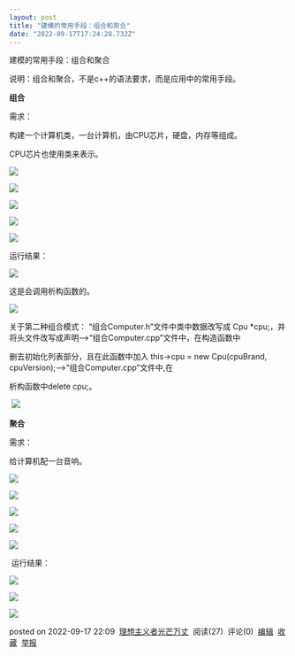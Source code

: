 ```yaml
---
layout: post
title: "建模的常用手段：组合和聚合"
date: "2022-09-17T17:24:28.732Z"
---
```

建模的常用手段：组合和聚合

说明：组合和聚合，不是c++的语法要求，而是应用中的常用手段。

**组合**

需求：

构建一个计算机类，一台计算机，由CPU芯片，硬盘，内存等组成。

CPU芯片也使用类来表示。

![](https://img2022.cnblogs.com/blog/2835841/202209/2835841-20220917195749180-509494140.png)

![](https://img2022.cnblogs.com/blog/2835841/202209/2835841-20220917195833436-454644417.png)

![](https://img2022.cnblogs.com/blog/2835841/202209/2835841-20220917200010669-1389733254.png)

![](https://img2022.cnblogs.com/blog/2835841/202209/2835841-20220917200046645-745937430.png)

![](https://img2022.cnblogs.com/blog/2835841/202209/2835841-20220917200126761-982155711.png)

运行结果：

![](https://img2022.cnblogs.com/blog/2835841/202209/2835841-20220917200219374-1644919160.png)

这是会调用析构函数的。

![](https://img2022.cnblogs.com/blog/2835841/202209/2835841-20220917201736000-185175634.png)

关于第二种组合模式： “组合Computer.h”文件中类中数据改写成 Cpu \*cpu;，并将头文件改写成声明——>“组合Computer.cpp”文件中，在构造函数中

删去初始化列表部分，且在此函数中加入 this->cpu = new Cpu(cpuBrand, cpuVersion);——>“组合Computer.cpp”文件中,在

析构函数中delete cpu;。

 ![](https://img2022.cnblogs.com/blog/2835841/202209/2835841-20220917220811116-1582511343.png)

**聚合**

需求：

给计算机配一台音响。

![](https://img2022.cnblogs.com/blog/2835841/202209/2835841-20220917215304544-1575155228.png)

![](https://img2022.cnblogs.com/blog/2835841/202209/2835841-20220917215357248-246827056.png)

![](https://img2022.cnblogs.com/blog/2835841/202209/2835841-20220917215858363-2081455679.png)

![](https://img2022.cnblogs.com/blog/2835841/202209/2835841-20220917220037975-1474262196.png)

![](https://img2022.cnblogs.com/blog/2835841/202209/2835841-20220917215346932-1191223780.png)

 运行结果：

![](https://img2022.cnblogs.com/blog/2835841/202209/2835841-20220917220143218-619941045.png)

![](https://img2022.cnblogs.com/blog/2835841/202209/2835841-20220917220423485-481118213.png)

![](https://img2022.cnblogs.com/blog/2835841/202209/2835841-20220917220511823-897105625.png)

posted on 2022-09-17 22:09  [理想主义者光芒万丈](https://www.cnblogs.com/ylww/)  阅读(27)  评论(0)  [编辑](https://i.cnblogs.com/EditPosts.aspx?postid=16703536)  [收藏](javascript:void(0))  [举报](javascript:void(0))